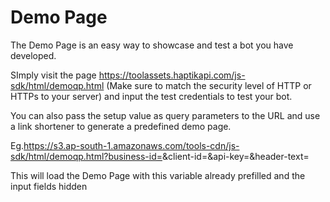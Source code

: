 # Demo Page

The Demo Page is an easy way to showcase and test a bot you have developed. 

SImply visit the page https://toolassets.haptikapi.com/js-sdk/html/demoqp.html (Make sure to match the security level of HTTP or HTTPs to your server) and input the test credentials to test your bot.

You can also pass the setup value as query parameters to the URL and use a link shortener to generate a predefined demo page.

Eg.https://s3.ap-south-1.amazonaws.com/tools-cdn/js-sdk/html/demoqp.html?business-id=<insert business id here>&client-id=<insert client id here>&api-key=<insert api key here>&header-text=<insert header text here>

This will load the Demo Page with this variable already prefilled and the input fields hidden